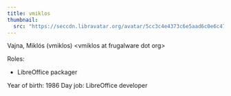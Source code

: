 ```yaml
---
title: vmiklos
thumbnail:
  src: "https://seccdn.libravatar.org/avatar/5cc3c4e4373c6e5aad6c0e6c47b8695d"
---
```


Vajna, Miklós (vmiklos) &lt;vmiklos at frugalware dot org&gt;


Roles:
* LibreOffice packager
 
Year of birth: 1986
Day job: LibreOffice developer